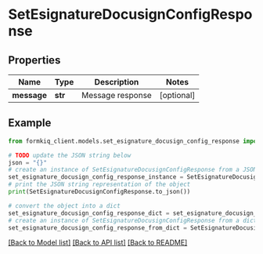 # SetEsignatureDocusignConfigResponse


## Properties

Name | Type | Description | Notes
------------ | ------------- | ------------- | -------------
**message** | **str** | Message response | [optional] 

## Example

```python
from formkiq_client.models.set_esignature_docusign_config_response import SetEsignatureDocusignConfigResponse

# TODO update the JSON string below
json = "{}"
# create an instance of SetEsignatureDocusignConfigResponse from a JSON string
set_esignature_docusign_config_response_instance = SetEsignatureDocusignConfigResponse.from_json(json)
# print the JSON string representation of the object
print(SetEsignatureDocusignConfigResponse.to_json())

# convert the object into a dict
set_esignature_docusign_config_response_dict = set_esignature_docusign_config_response_instance.to_dict()
# create an instance of SetEsignatureDocusignConfigResponse from a dict
set_esignature_docusign_config_response_from_dict = SetEsignatureDocusignConfigResponse.from_dict(set_esignature_docusign_config_response_dict)
```
[[Back to Model list]](../README.md#documentation-for-models) [[Back to API list]](../README.md#documentation-for-api-endpoints) [[Back to README]](../README.md)


